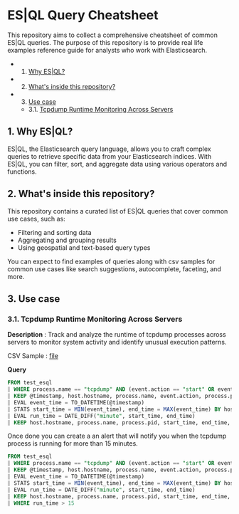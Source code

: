 # ES|QL Query Cheatsheet

This repository aims to collect a comprehensive cheatsheet of common ES|QL queries. The purpose of this repository is to provide real life examples reference guide for analysts who work with Elasticsearch.

<!-- vscode-markdown-toc -->
* 1. [Why ES|QL?](#WhyESQL)
* 2. [What's inside this repository?](#Whatsinsidethisrepository)
* 3. [Use case](#Usecase)
	* 3.1. [Tcpdump Runtime Monitoring Across Servers](#TcpdumpRuntimeMonitoringAcrossServers)

<!-- vscode-markdown-toc-config
	numbering=true
	autoSave=true
	/vscode-markdown-toc-config -->
<!-- /vscode-markdown-toc -->

##  1. <a name='WhyESQL'></a>Why ES|QL?

ES|QL, the Elasticsearch query language, allows you to craft complex queries to retrieve specific data from your Elasticsearch indices. With ES|QL, you can filter, sort, and aggregate data using various operators and functions.

##  2. <a name='Whatsinsidethisrepository'></a>What's inside this repository?

This repository contains a curated list of ES|QL queries that cover common use cases, such as:

* Filtering and sorting data
* Aggregating and grouping results
* Using geospatial and text-based query types

You can expect to find examples of queries along with csv samples for common use cases like search suggestions, autocomplete, faceting, and more.


##  3. <a name='Usecase'></a>Use case

###  3.1. <a name='TcpdumpRuntimeMonitoringAcrossServers'></a>Tcpdump Runtime Monitoring Across Servers

__Description__ : Track and analyze the runtime of tcpdump processes across servers to monitor system activity and identify unusual execution patterns.

CSV Sample : [file](./esql_tcpdump_runtime_logs.csv)

__Query__

```sql
FROM test_esql 
| WHERE process.name == "tcpdump" AND (event.action == "start" OR event.action == "end")
| KEEP @timestamp, host.hostname, process.name, event.action, process.pid
| EVAL event_time = TO_DATETIME(@timestamp)
| STATS start_time = MIN(event_time), end_time = MAX(event_time) BY host.hostname, process.name, process.pid
| EVAL run_time = DATE_DIFF("minute", start_time, end_time)
| KEEP host.hostname, process.name, process.pid, start_time, end_time, run_time
```

Once done you can create a an alert that will notify you when the tcpdump process is running for more than 15 minutes.

```sql
FROM test_esql 
| WHERE process.name == "tcpdump" AND (event.action == "start" OR event.action == "end")
| KEEP @timestamp, host.hostname, process.name, event.action, process.pid
| EVAL event_time = TO_DATETIME(@timestamp)
| STATS start_time = MIN(event_time), end_time = MAX(event_time) BY host.hostname, process.name, process.pid
| EVAL run_time = DATE_DIFF("minute", start_time, end_time)
| KEEP host.hostname, process.name, process.pid, start_time, end_time, run_time
| WHERE run_time > 15
```
